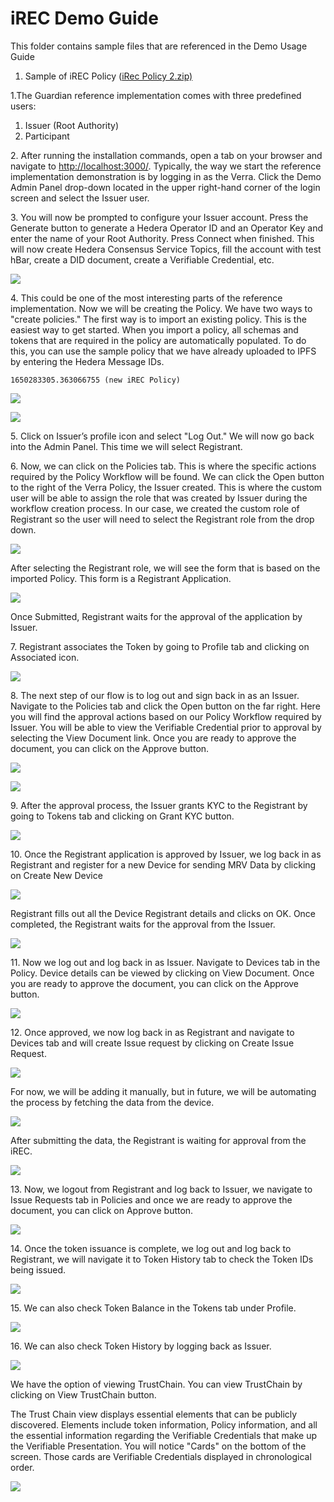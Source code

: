 # iREC Demo Guide

This folder contains sample files that are referenced in the Demo Usage Guide&#x20;

1. Sample of  iREC Policy ([iRec Policy 2.zip)](https://github.com/hashgraph/guardian/blob/main/Demo%20Artifacts/iRec%20Policy%202.zip)&#x20;

1.The Guardian reference implementation comes with three predefined users:&#x20;

1. Issuer (Root Authority)&#x20;
2. Participant&#x20;

2\. After running the installation commands, open a tab on your browser and navigate to [http://localhost:3000/](http://localhost:3000). Typically, the way we start the reference implementation demonstration is by logging in as the Verra. Click the Demo Admin Panel drop-down located in the upper right-hand corner of the login screen and select the Issuer user.&#x20;

3\. You will now be prompted to configure your Issuer account. Press the Generate button to generate a Hedera Operator ID and an Operator Key and enter the name of your Root Authority. Press Connect when finished. This will now create Hedera Consensus Service Topics, fill the account with test hBar, create a DID document, create a Verifiable Credential, etc.

![](<../.gitbook/assets/iREC\_0 (1).png>)

4\. This could be one of the most interesting parts of the reference implementation. Now we will be creating the Policy. We have two ways to "create policies." The first way is to import an existing policy. This is the easiest way to get started. When you import a policy, all schemas and tokens that are required in the policy are automatically populated. To do this, you can use the sample policy that we have already uploaded to IPFS by entering the Hedera Message IDs.

```
1650283305.363066755 (new iREC Policy)
```

![](../.gitbook/assets/iREC\_1.png)

![](../.gitbook/assets/iREC\_2.2.png)

5\. Click on Issuer’s profile icon and select "Log Out." We will now go back into the Admin Panel. This time we will select Registrant.&#x20;

6\. Now, we can click on the Policies tab. This is where the specific actions required by the Policy Workflow will be found. We can click the Open button to the right of the Verra Policy, the Issuer created. This is where the custom user will be able to assign the role that was created by Issuer during the workflow creation process. In our case, we created the custom role of Registrant so the user will need to select the Registrant role from the drop down.&#x20;

![](../.gitbook/assets/iREC\_3.png)

After selecting the Registrant role, we will see the form that is based on the imported Policy. This form is a Registrant Application.

![](../.gitbook/assets/iREC\_4.png)

Once Submitted, Registrant waits for the approval of the application by Issuer. &#x20;

7\. Registrant associates the Token by going to Profile tab and clicking on Associated icon.&#x20;

![](../.gitbook/assets/iREC\_5.png)

8\. The next step of our flow is to log out and sign back in as an Issuer. Navigate to the Policies tab and click the Open button on the far right. Here you will find the approval actions based on our Policy Workflow required by Issuer. You will be able to view the Verifiable Credential prior to approval by selecting the View Document link. Once you are ready to approve the document, you can click on the Approve button.

![](../.gitbook/assets/iREC\_6.png)

![](../.gitbook/assets/iREC\_7.png)

9\. After the approval process, the Issuer grants KYC to the Registrant by going to Tokens tab and clicking on Grant KYC button.

![](../.gitbook/assets/iREC\_8.png)

10\. Once the Registrant application is approved by Issuer, we log back in as Registrant and register for a new Device for sending MRV Data by clicking on Create New Device

![](../.gitbook/assets/iREC\_9.png)

Registrant fills out all the Device Registrant details and clicks on OK. Once completed, the Registrant waits for the approval from the Issuer.

![](../.gitbook/assets/iREC\_10.png)

11\. Now we log out and log back in as Issuer. Navigate to Devices tab in the Policy. Device details can be viewed by clicking on View Document. Once you are ready to approve the document, you can click on the Approve button.

![](../.gitbook/assets/iREC\_11.png)

12\. Once approved, we now log back in as Registrant and navigate to Devices tab and will create Issue request by clicking on Create Issue Request.

![](../.gitbook/assets/iREC\_12.png)

For now, we will be adding it manually, but in future, we will be automating the process by fetching the data from the device.

![](../.gitbook/assets/iREC\_13.png)

After submitting the data, the Registrant is waiting for approval from the iREC.

![](../.gitbook/assets/iREC\_14.png)

13\. Now, we logout from Registrant and log back to Issuer, we navigate to Issue Requests tab in Policies and once we are ready to approve the document, you can click on Approve button.

![](../.gitbook/assets/iREC\_15.png)

14\. Once the token issuance is complete, we log out and log back to Registrant, we will navigate it to Token History tab to check the Token IDs being issued.

![](../.gitbook/assets/iREC\_16.png)

15\. We can also check Token Balance in the Tokens tab under Profile.

![](../.gitbook/assets/iREC\_17.2.png)

16\. We can also check Token History by logging back as Issuer.

![](../.gitbook/assets/iREC\_17.png)

We have the option of viewing TrustChain. You can view TrustChain by clicking on View TrustChain button.&#x20;

The Trust Chain view displays essential elements that can be publicly discovered. Elements include token information, Policy information, and all the essential information regarding the Verifiable Credentials that make up the Verifiable Presentation. You will notice "Cards" on the bottom of the screen. Those cards are Verifiable Credentials displayed in chronological order.&#x20;

![](../.gitbook/assets/iREC\_18.png)

